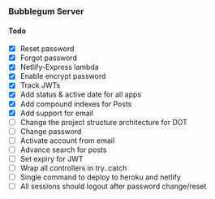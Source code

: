 ### Bubblegum Server

#### Todo

- [x] Reset password
- [x] Forgot password
- [x] Netlify-Express lambda
- [x] Enable encrypt password
- [x] Track JWTs
- [x] Add status & active date for all apps
- [x] Add compound indexes for Posts
- [x] Add support for email
- [ ] Change the project structure architecture for DOT
- [ ] Change password
- [ ] Activate account from email
- [ ] Advance search for posts
- [ ] Set expiry for JWT
- [ ] Wrap all controllers in try..catch
- [ ] Single command to deploy to heroku and netlify
- [ ] All sessions should logout after password change/reset
